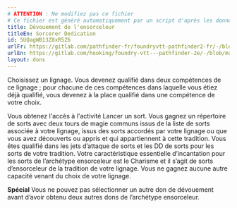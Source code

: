 ```yaml
---
# ATTENTION : Ne modifiez pas ce fichier
# Ce fichier est généré automatiquement par un script d'après les données du module Foundry VTT officiel et de sa traduction
title: Dévouement de l'ensorceleur
titleEn: Sorcerer Dedication
id: 5UQagWB13Z8xR5Z6
urlFr: https://gitlab.com/pathfinder-fr/foundryvtt-pathfinder2-fr/-/blob/master/data/feats/5UQagWB13Z8xR5Z6.htm
urlEn: https://gitlab.com/hooking/foundry-vtt---pathfinder-2e/-/blob/master/packs/data/feats.db/sorcerer-dedication.json
layout: dons
---
```

Choisissez un lignage. Vous devenez qualifié dans deux compétences de ce lignage ; pour chacune de ces compétences dans laquelle vous étiez déjà qualifié, vous devenez à la place qualifié dans une compétence de votre choix.

Vous obtenez l'accès à l'activité Lancer un sort. Vous gagnez un répertoire de sorts avec deux tours de magie communs issus de la liste de sorts associée à votre lignage, issus des sorts accordés par votre lignage ou que vous avez découverts ou appris et qui appartiennent à cette tradition. Vous êtes qualifié dans les jets d’attaque de sorts et les DD de sorts pour les sorts de votre tradition. Votre caractéristique essentielle d’incantation pour les sorts de l’archétype ensorceleur est le Charisme et il s’agit de sorts d’ensorceleur de la tradition de votre lignage. Vous ne gagnez aucune autre capacité venant du choix de votre lignage.

**Spécial** Vous ne pouvez pas sélectionner un autre don de dévouement avant d’avoir obtenu deux autres dons de l’archétype ensorceleur.
